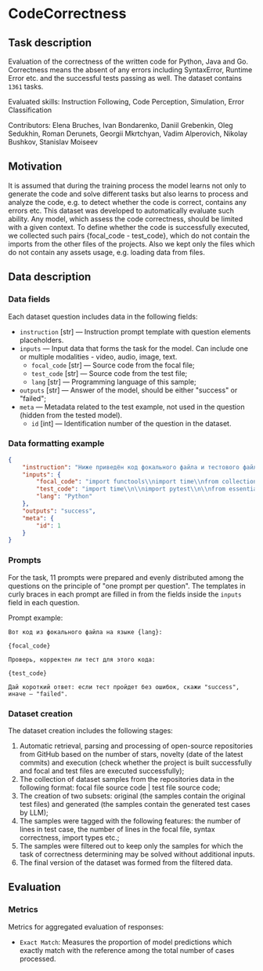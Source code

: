# CodeCorrectness


## Task description

Evaluation of the correctness of the written code for Python, Java and Go. Correctness means the absent of any errors including SyntaxError, Runtime Error etc. and the successful tests passing as well. The dataset contains `1361` tasks.

Evaluated skills: Instruction Following, Code Perception, Simulation, Error Classification

Contributors: Elena Bruches, Ivan Bondarenko, Daniil Grebenkin, Oleg Sedukhin, Roman Derunets, Georgii Mkrtchyan, Vadim Alperovich, Nikolay Bushkov, Stanislav Moiseev


## Motivation

It is assumed that during the training process the model learns not only to generate the code and solve different tasks but also learns to process and analyze the code, e.g. to detect whether the code is correct, contains any errors etc. This dataset was developed to automatically evaluate such ability. Any model, which assess the code correctness, should be limited with a given context. To define whether the code is successfully executed, we collected such pairs {focal_code - test_code}, which do not contain the imports from the other files of the projects. Also we kept only the files which do not contain any assets usage, e.g. loading data from files.


## Data description

### Data fields

Each dataset question includes data in the following fields:

- `instruction` [str] — Instruction prompt template with question elements placeholders.
- `inputs` — Input data that forms the task for the model. Can include one or multiple modalities - video, audio, image, text.
    - `focal_code` [str] — Source code from the focal file;
    - `test_code` [str] — Source code from the test file;
    - `lang` [str] — Programming language of this sample;
- `outputs` [str] — Answer of the model, should be either "success" or "failed";
- `meta` — Metadata related to the test example, not used in the question (hidden from the tested model).
    - `id` [int] — Identification number of the question in the dataset.


### Data formatting example

```json
{
    "instruction": "Ниже приведён код фокального файла и тестового файла. Определи, является ли тест корректным.\n\nФокальный файл:\n\n{lang}\n\n{focal_code}\n\n\nТестовый файл:\n\n{lang}\n\n{test_code}\n\nОтветь одним словом. Если тест не вызовет ошибок при запуске программы, то верни \"succeed\". Иначе верни \"fail\".",
    "inputs": {
        "focal_code": "import functools\\nimport time\\nfrom collections import OrderedDict\\nfrom typing import Any, Callable, Generic, Iterable, Iterator, Tuple, TypeVar\\n\\nT = TypeVar(\\\"T\\\")\\n\\n\\nclass Cache(Generic[T]):\\n    \\\"\\\"\\\"In-memory LRU cache implementation.\\\"\\\"\\\"\\n\\n    def __init__(self, max_size: int = 500):\\n        self._bag: OrderedDict[Any, Any] = OrderedDict()\\n        self._max_size = -1\\n        self.max_size = max_size\\n\\n    @property\\n    def max_size(self) -> int:\\n        return self._max_size\\n\\n    @max_size.setter\\n    def max_size(self, value: int) -> None:\\n        assert value > 0\\n        self._max_size = int(value)\\n\\n    @property\\n    def is_empty(self) -> bool:\\n        return len(self._bag) == 0\\n\\n    def values(self) -> Iterable[T]:\\n        for _, value in self:\\n            yield value\\n\\n    def keys(self) -> Iterable[Any]:\\n        for key, _ in self:\\n            yield key\\n\\n    def __repr__(self) -> str:\\n        return f\\\"<Cache {len(self)} at {id(self)}>\\\"\\n\\n    def __len__(self) -> int:\\n        return len(self._bag)\\n\\n    def get(self, key, default=None) -> T:\\n        try:\\n            return self[key]\\n        except KeyError:\\n            return default\\n\\n    def set(self, key, value) -> None:\\n        self[key] = value\\n\\n    def _check_size(self):\\n        while len(self._bag) > self.max_size:\\n            self._bag.popitem(last=False)\\n\\n    def __getitem__(self, key) -> T:\\n        value = self._bag[key]\\n        self._bag.move_to_end(key, last=True)\\n        return value\\n\\n    def __setitem__(self, key, value: T) -> None:\\n        if key in self._bag:\\n            self._bag[key] = value\\n            self._bag.move_to_end(key, last=True)\\n        else:\\n            self._bag[key] = value\\n            self._check_size()\\n\\n    def __delitem__(self, key) -> None:\\n        del self._bag[key]\\n\\n    def __contains__(self, key) -> bool:\\n        return key in self._bag\\n\\n    def __iter__(self) -> Iterator[Tuple[Any, T]]:\\n        return iter(self._bag.items())\\n\\n    def clear(self) -> None:\\n        self._bag.clear()\\n\\n\\nclass CachedItem(Generic[T]):\\n    \\\"\\\"\\\"Container for cached items with update timestamp.\\\"\\\"\\\"\\n\\n    __slots__ = (\\\"_value\\\", \\\"_time\\\")\\n\\n    def __init__(self, value: T):\\n        self._value = value\\n        self._time = time.time()\\n\\n    @property\\n    def value(self) -> T:\\n        return self._value\\n\\n    @value.setter\\n    def value(self, value: T):\\n        self._value = value\\n        self._time = time.time()\\n\\n    @property\\n    def time(self) -> float:\\n        return self._time\\n\\n\\nclass ExpiringCache(Cache[T]):\\n    \\\"\\\"\\\"A cache whose items can expire by a given function.\\\"\\\"\\\"\\n\\n    def __init__(\\n        self, expiration_policy: Callable[[CachedItem[T]], bool], max_size: int = 500\\n    ):\\n        super().__init__(max_size)\\n        assert expiration_policy is not None\\n        self.expiration_policy = expiration_policy\\n\\n    @property\\n    def full(self) -> bool:\\n        return self.max_size <= len(self._bag)\\n\\n    def expired(self, item: CachedItem) -> bool:\\n        return self.expiration_policy(item)\\n\\n    def _remove_expired_items(self):\\n        for key, item in list(self._bag.items()):\\n            if self.expired(item):\\n                del self[key]\\n\\n    def _check_size(self):\\n        if self.full:\\n            self._remove_expired_items()\\n        super()._check_size()\\n\\n    def __getitem__(self, key) -> Any:\\n        item = self._bag[key]\\n        if self.expired(item):\\n            del self._bag[key]\\n            raise KeyError(key)\\n\\n        self._bag.move_to_end(key, last=True)\\n        return item.value\\n\\n    def __setitem__(self, key, value: T) -> None:\\n        if key in self._bag:\\n            self._bag[key].value = value\\n            self._bag.move_to_end(key, last=True)\\n        else:\\n            self._bag[key] = CachedItem(value)\\n            self._check_size()\\n\\n    @classmethod\\n    def with_max_age(cls, max_age: float, max_size: int = 500):\\n        \\\"\\\"\\\"\\n        Returns an instance of ExpiringCache whose items are invalidated\\n        when they were set more than a given number of seconds ago.\\n        \\\"\\\"\\\"\\n        return cls(lambda item: time.time() - item.time > max_age, max_size)\\n\\n    def __contains__(self, key) -> bool:\\n        if key not in self._bag:\\n            return False\\n        # remove if expired\\n        try:\\n            self[key]\\n        except KeyError:\\n            return False\\n        return True\\n\\n    def __iter__(self) -> Iterator[Tuple[Any, T]]:\\n        \\\"\\\"\\\"Iterates through cached items, discarding and removing expired ones.\\\"\\\"\\\"\\n        for key, item in list(self._bag.items()):\\n            if self.expired(item):\\n                del self[key]\\n            else:\\n                yield (key, item.value)\\n\\n\\ndef lazy(max_seconds: int = 1, cache=None):\\n    \\\"\\\"\\\"\\n    Wraps a function so that it is called up to once\\n    every max_seconds, by input arguments.\\n    Results are stored in a cache, by default a LRU cache of max size 500.\\n\\n    To have a cache without size limit, use a dictionary: @lazy(1, {})\\n    \\\"\\\"\\\"\\n    assert max_seconds > 0\\n    if cache is None:\\n        cache = Cache(500)\\n\\n    def lazy_decorator(fn):\\n        setattr(fn, \\\"cache\\\", cache)\\n\\n        @functools.wraps(fn)\\n        def wrapper(*args):\\n            now = time.time()\\n            try:\\n                value, updated_at = cache[args]\\n                if now - updated_at > max_seconds:\\n                    raise AttributeError\\n            except (KeyError, AttributeError):\\n                value = fn(*args)\\n                cache[args] = (value, now)\\n            return value\\n\\n        return wrapper\\n\\n    return lazy_decorator\\n",
        "test_code": "import time\\n\\nimport pytest\\n\\nfrom essentials.caching import Cache, ExpiringCache, lazy\\n\\n\\n\\n\\n\\n\\n\\n\\n\\n\\n\\n\\n\\n\\n\\n\\n\\n\\ndef test_expiration_policy_with_max_age():\\n    cache = ExpiringCache.with_max_age(0.1)\\n    cache[\\\"foo\\\"] = \\\"Foo\\\"\\n\\n    time.sleep(0.2)\\n\\n    assert cache.get(\\\"foo\\\") is None\\n\\n    cache[\\\"foo\\\"] = \\\"Foo\\\"\\n\\n    time.sleep(0.2)\\n\\n    assert \\\"foo\\\" not in cache\\n",
        "lang": "Python"
    },
    "outputs": "success",
    "meta": {
        "id": 1
    }
}
```


### Prompts

For the task, 11 prompts were prepared and evenly distributed among the questions on the principle of "one prompt per question". The templates in curly braces in each prompt are filled in from the fields inside the `inputs` field in each question.

Prompt example:

```
Вот код из фокального файла на языке {lang}:

{focal_code}

Проверь, корректен ли тест для этого кода:

{test_code}

Дай короткий ответ: если тест пройдет без ошибок, скажи "success", иначе — "failed".
```


### Dataset creation

The dataset creation includes the following stages:

1) Automatic retrieval, parsing and processing of open-source repositories from GitHub based on the number of stars, novelty (date of the latest commits) and execution (check whether the project is built successfully and focal and test files are executed successfully);
2) The collection of dataset samples from the repositories data in the following format: focal file source code | test file source code;
3) The creation of two subsets: original (the samples contain the original test files) and generated (the samples contain the generated test cases by LLM);
4) The samples were tagged with the following features: the number of lines in test case, the number of lines in the focal file, syntax correctness, import types etc.;
5) The samples were filtered out to keep only the samples for which the task of correctness determining may be solved without additional inputs.
6) The final version of the dataset was formed from the filtered data. 


## Evaluation


### Metrics

Metrics for aggregated evaluation of responses:

- `Exact Match`: Measures the proportion of model predictions which exactly match with the reference among the total number of cases processed.
